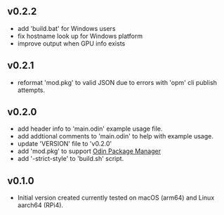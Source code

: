 ## v0.2.2
- add 'build.bat' for Windows users
- fix hostname look up for Windows platform
- improve output when GPU info exists

## v0.2.1
- reformat 'mod.pkg' to valid JSON due to errors with 'opm' cli publish attempts.

## v0.2.0
- add header info to 'main.odin' example usage file.
- add addtional comments to 'main.odin' to help with example usage.
- update 'VERSION' file to 'v0.2.0'
- add 'mod.pkg' to support [Odin Package Manager](https://pkg-odin.org/)
- add '-strict-style' to 'build.sh' script.

## v0.1.0
- Initial version created currently tested on macOS (arm64) and Linux aarch64 (RPi4).
